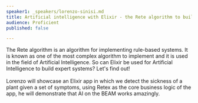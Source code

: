 ```yaml
---
speaker1: _speakers/lorenzo-sinisi.md
title: Artificial intelligence with Elixir - the Rete algorithm to build expert systems
audience: Proficient
published: false

---
```

<p>The Rete algorithm is an algorithm for implementing rule-based systems. It is known as one of the most complex algorithm to implement and it is used in the field of Artificial Intelligence. 
So can Elixir be used for Artificial Intelligence to build expert systems? Let's find out! <br /><br />
Lorenzo will showcase an Elixir app in which we detect the sickness of a plant given a set of symptoms, using Retex as the core business logic of the app, he will demonstrate that AI on the BEAM works amazingly.</p>
